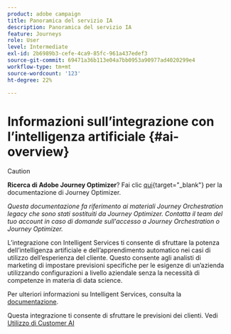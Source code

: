 ```yaml
---
product: adobe campaign
title: Panoramica del servizio IA
description: Panoramica del servizio IA
feature: Journeys
role: User
level: Intermediate
exl-id: 2b6989b3-cefe-4ca9-85fc-961a437edef3
source-git-commit: 69471a36b113e04a7bb0953a90977ad4020299e4
workflow-type: tm+mt
source-wordcount: '123'
ht-degree: 22%

---
```


# Informazioni sull’integrazione con l’intelligenza artificiale {#ai-overview}


>[!CAUTION]
>
>**Ricerca di Adobe Journey Optimizer**? Fai clic [qui](https://experienceleague.adobe.com/it/docs/journey-optimizer/using/ajo-home){target="_blank"} per la documentazione di Journey Optimizer.
>
>
>_Questa documentazione fa riferimento ai materiali Journey Orchestration legacy che sono stati sostituiti da Journey Optimizer. Contatta il team del tuo account in caso di domande sull&#39;accesso a Journey Orchestration o Journey Optimizer._


L’integrazione con Intelligent Services ti consente di sfruttare la potenza dell’intelligenza artificiale e dell’apprendimento automatico nei casi di utilizzo dell’esperienza del cliente. Questo consente agli analisti di marketing di impostare previsioni specifiche per le esigenze di un’azienda utilizzando configurazioni a livello aziendale senza la necessità di competenze in materia di data science.

Per ulteriori informazioni su Intelligent Services, consulta la [documentazione](https://experienceleague.adobe.com/docs/experience-platform/intelligent-services/home.html).

Questa integrazione ti consente di sfruttare le previsioni dei clienti. Vedi [Utilizzo di Customer AI](../ai-services/leveraging-customer-ai.md)

<!--* fatigue scores, see [Leveraging Journey AI](../ai-services/leveraging-fatigue-scores.md)-->
